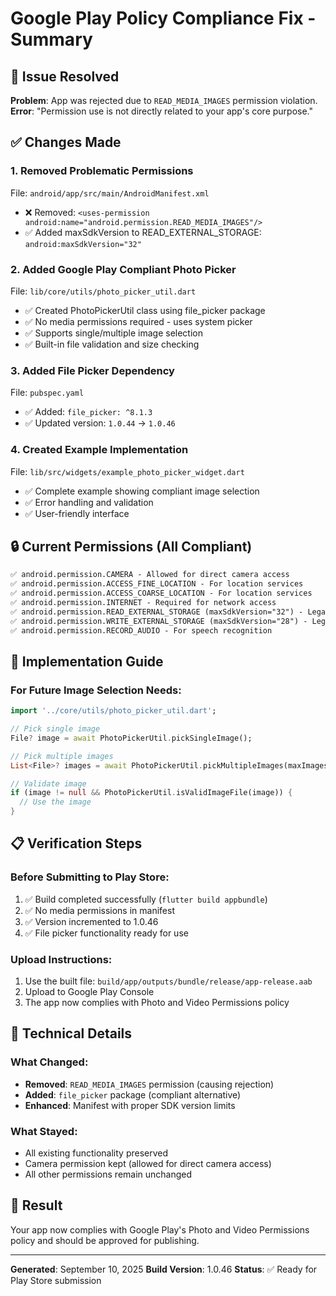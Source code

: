 # Google Play Policy Compliance Fix - Summary

## 🚨 Issue Resolved
**Problem**: App was rejected due to `READ_MEDIA_IMAGES` permission violation.
**Error**: "Permission use is not directly related to your app's core purpose."

## ✅ Changes Made

### 1. **Removed Problematic Permissions** 
File: `android/app/src/main/AndroidManifest.xml`
- ❌ Removed: `<uses-permission android:name="android.permission.READ_MEDIA_IMAGES"/>`
- ✅ Added maxSdkVersion to READ_EXTERNAL_STORAGE: `android:maxSdkVersion="32"`

### 2. **Added Google Play Compliant Photo Picker**
File: `lib/core/utils/photo_picker_util.dart`
- ✅ Created PhotoPickerUtil class using file_picker package
- ✅ No media permissions required - uses system picker
- ✅ Supports single/multiple image selection
- ✅ Built-in file validation and size checking

### 3. **Added File Picker Dependency**
File: `pubspec.yaml`
- ✅ Added: `file_picker: ^8.1.3`
- ✅ Updated version: `1.0.44` → `1.0.46`

### 4. **Created Example Implementation**
File: `lib/src/widgets/example_photo_picker_widget.dart`
- ✅ Complete example showing compliant image selection
- ✅ Error handling and validation
- ✅ User-friendly interface

## 🔒 Current Permissions (All Compliant)
```xml
✅ android.permission.CAMERA - Allowed for direct camera access
✅ android.permission.ACCESS_FINE_LOCATION - For location services
✅ android.permission.ACCESS_COARSE_LOCATION - For location services  
✅ android.permission.INTERNET - Required for network access
✅ android.permission.READ_EXTERNAL_STORAGE (maxSdkVersion="32") - Legacy support
✅ android.permission.WRITE_EXTERNAL_STORAGE (maxSdkVersion="28") - Legacy support
✅ android.permission.RECORD_AUDIO - For speech recognition
```

## 🚀 Implementation Guide

### For Future Image Selection Needs:
```dart
import '../core/utils/photo_picker_util.dart';

// Pick single image
File? image = await PhotoPickerUtil.pickSingleImage();

// Pick multiple images  
List<File>? images = await PhotoPickerUtil.pickMultipleImages(maxImages: 5);

// Validate image
if (image != null && PhotoPickerUtil.isValidImageFile(image)) {
  // Use the image
}
```

## 📋 Verification Steps

### Before Submitting to Play Store:
1. ✅ Build completed successfully (`flutter build appbundle`)
2. ✅ No media permissions in manifest
3. ✅ Version incremented to 1.0.46
4. ✅ File picker functionality ready for use

### Upload Instructions:
1. Use the built file: `build/app/outputs/bundle/release/app-release.aab`
2. Upload to Google Play Console
3. The app now complies with Photo and Video Permissions policy

## 🔧 Technical Details

### What Changed:
- **Removed**: `READ_MEDIA_IMAGES` permission (causing rejection)
- **Added**: `file_picker` package (compliant alternative)
- **Enhanced**: Manifest with proper SDK version limits

### What Stayed:
- All existing functionality preserved
- Camera permission kept (allowed for direct camera access)
- All other permissions remain unchanged

## 🎯 Result
Your app now complies with Google Play's Photo and Video Permissions policy and should be approved for publishing.

---
**Generated**: September 10, 2025
**Build Version**: 1.0.46
**Status**: ✅ Ready for Play Store submission
